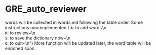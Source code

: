 # GRE_auto_reviewer
words will be collected in words.md following the table order.
Some instructions now implemented.\\
`A`: to add word~\n\
`R`: to review~\n\
`S`: to save the dictionary now~\n\
`Q`: to quit~\n")
More function will be updated later, the word table will be enriched soon.
